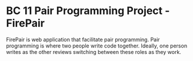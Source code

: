 # BC 11 Pair Programming Project - FirePair

FirePair is web application that facilitate pair programming. Pair programming is where two people write code together. Ideally, one person writes as the other reviews switching between these roles as they work.
